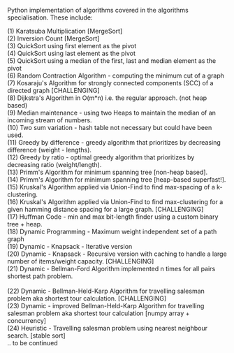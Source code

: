 Python implementation of algorithms covered in the algorithms specialisation. These include:<br>  

(1) Karatsuba Multiplication [MergeSort]<br>
(2) Inversion Count [MergeSort]<br>
(3) QuickSort using first element as the pivot<br>
(4) QuickSort using last element as the pivot<br>
(5) QuickSort using a median of the first, last and median element as the pivot<br>
(6) Random Contraction Algorithm - computing the minimum cut of a graph <br>
(7) Kosaraju's Algorithm for strongly connected components (SCC) of a directed graph [CHALLENGING] <br>
(8) Dijkstra's Algorithm in O(m*n) i.e. the regular approach. (not heap based)<br>
(9) Median maintenance - using two Heaps to maintain the median of an incoming stream of numbers. <br>
(10) Two sum variation - hash table not necessary but could have been used. <br>
(11) Greedy by difference - greedy algorithm that prioritizes by decreasing difference (weight - lengths). <br>
(12) Greedy by ratio - optimal greedy algorithm that prioritizes by decreasing ratio (weight/length). <br> 
(13) Primm's Algorithm for minimum spanning tree [non-heap based]. <br> 
(14) Primm's Algorithm for minimum spanning tree [heap-based superfast!]. <br>
(15) Kruskal's Algorithm applied via Union-Find to find max-spacing of a k-clustering. <br>
(16) Kruskal's Algorithm applied via Union-Find to find max-clustering for a given hamming distance spacing for a large graph. [CHALLENGING] <br> 
(17) Huffman Code - min and max bit-length finder using a custom binary tree + heap. <br> 
(18) Dynamic Programming - Maximum weight independent set of a path graph <br> 
(19) Dynamic - Knapsack - Iterative version <br>
(20) Dynamic - Knapsack - Recursive version with caching to handle a large number of items/weight capacity. [CHALLENGING] <br> 
(21) Dynamic - Bellman-Ford Algorithm implemented n times for all pairs shortest path problem. <br>  
(22) Dynamic - Bellman-Held-Karp Algorithm for travelling salesman problem aka shortest tour calculation. [CHALLENGING]<br>
(23) Dynamic - improved Bellman-Held-Karp Algorithm for travelling salesman problem aka shortest tour calculation [numpy array + concurrency] <br>
(24) Heuristic - Travelling salesman problem using nearest neighbour search. [stable sort] <br> 
.. to be continued
